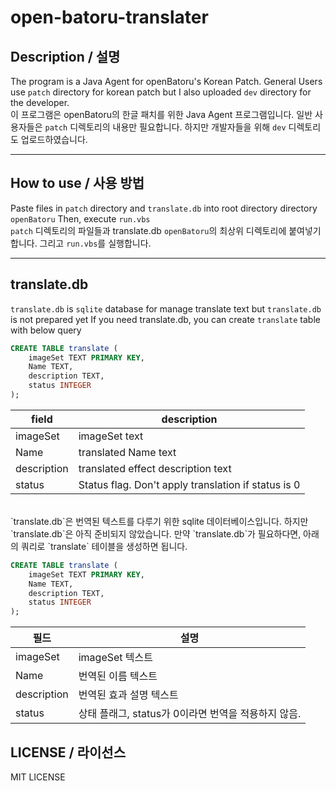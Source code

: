 # open-batoru-translater

## Description / 설명
The program is a Java Agent for openBatoru's Korean Patch.
General Users use `patch` directory for korean patch 
but I also uploaded `dev` directory for the developer.
<br>
이 프로그램은 openBatoru의 한글 패치를 위한 Java Agent 프로그램입니다.
일반 사용자들은 `patch` 디렉토리의 내용만 필요합니다.
하지만 개발자들을 위해 `dev` 디렉토리도 업로드하였습니다.

---

## How to use / 사용 방법
Paste files in `patch` directory and `translate.db` into root directory directory `openBatoru` 
Then, execute `run.vbs`
<br>
`patch` 디렉토리의 파일들과 translate.db `openBatoru`의 최상위 디렉토리에 붙여넣기합니다.
그리고 `run.vbs`를 실행합니다.

---
## translate.db
`translate.db` is `sqlite` database for manage translate text
but `translate.db` is not prepared yet
If you need translate.db, you can create `translate` table with below query

``` sql
CREATE TABLE translate (
    imageSet TEXT PRIMARY KEY,
    Name TEXT,
    description TEXT,
    status INTEGER
);
```
|field|description|
|------|----------------|
|imageSet|imageSet text|
|Name|translated Name text|
|description|translated effect description text|
|status|Status flag. Don't apply translation if status is 0 |
<br>
`translate.db`은 번역된 텍스트를 다루기 위한 sqlite 데이터베이스입니다.
하지만 `translate.db`은 아직 준비되지 않았습니다. 
만약 `translate.db`가 필요하다면, 아래의 쿼리로 `translate` 테이블을 생성하면 됩니다.

``` sql
CREATE TABLE translate (
    imageSet TEXT PRIMARY KEY,
    Name TEXT,
    description TEXT,
    status INTEGER
);
```
|필드|설명|
|------|----------------|
|imageSet|imageSet 텍스트|
|Name|번역된 이름 텍스트 |
|description|번역된 효과 설명 텍스트|
|status|상태 플래그, status가 0이라면 번역을 적용하지 않음. |


## LICENSE / 라이선스
MIT LICENSE
